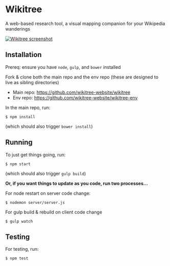 Wikitree
===========
A web-based research tool, a visual mapping companion for your Wikipedia wanderings

[![Wikitree screenshot](http://i.imgur.com/16H2cSY.png)](https://wikitree.website/)

## Installation

Prereq: ensure you have `node`, `gulp`, and `bower` installed

Fork & clone both the main repo and the env repo (these are designed to live as sibling directories)
- Main repo: https://github.com/wikitree-website/wikitree
- Env repo: https://github.com/wikitree-website/wikitree-env

In the main repo, run:
```
$ npm install
```
(which should also trigger `bower install`)

## Running

To just get things going, run:
```
$ npm start
```
(which should also trigger `gulp build`)

**Or, if you want things to update as you code, run two processes...**

For node restart on server code change:
```
$ nodemon server/server.js
```

For gulp build & rebuild on client code change
```
$ gulp watch
```

## Testing

For testing, run:
```
$ npm test
```



